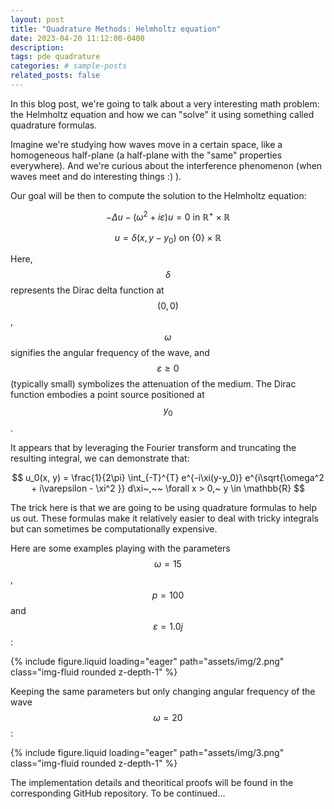 ```yaml
---
layout: post
title: "Quadrature Methods: Helmholtz equation"
date: 2023-04-20 11:12:00-0400
description: 
tags: pde quadrature
categories: # sample-posts
related_posts: false
---
```

In this blog post, we're going to talk about a very interesting math problem: the Helmholtz equation and how we can "solve" it using something called quadrature formulas. 

Imagine we're studying how waves move in a certain space, like a homogeneous half-plane (a half-plane with the "same" properties everywhere). And we're curious about the interference phenomenon (when waves meet and do interesting things :) ). 

Our goal will be then to compute the solution to the Helmholtz equation:

$$
-\Delta u - (\omega^2 + i\varepsilon)u = 0 \text{ in } \mathbb{R}^+ \times \mathbb{R}
$$

$$
u = \delta(x, y - y_0) \text{ on } \{0\} \times \mathbb{R}
$$

Here, $$\delta$$ represents the Dirac delta function at $$(0, 0)$$, $$\omega$$ signifies the angular frequency of the wave, and $$\varepsilon \geq 0$$ (typically small) symbolizes the attenuation of the medium. The Dirac function embodies a point source positioned at $$y_0$$. 

It appears that by leveraging the Fourier transform and truncating the resulting integral, we can demonstrate that:

$$
u_0(x, y) = \frac{1}{2\pi} \int_{-T}^{T} e^{-i\xi(y-y_0)} e^{i\sqrt{\omega^2 + i\varepsilon - \xi^2 }} d\xi~,~~ \forall x > 0,~ y \in \mathbb{R}
$$

The trick here is that we are going to be using quadrature formulas to help us out. These formulas make it relatively easier to deal with tricky integrals but can sometimes be computationally expensive.

Here are some examples playing with the parameters $$\omega = 15$$, $$p = 100$$ and $$\varepsilon = 1.0j$$: 

{% include figure.liquid loading="eager" path="assets/img/2.png" class="img-fluid rounded z-depth-1" %}

Keeping the same parameters but only changing angular frequency of the wave $$\omega=20$$:

{% include figure.liquid loading="eager" path="assets/img/3.png" class="img-fluid rounded z-depth-1" %}

The implementation details and theoritical proofs will be found in the corresponding GitHub repository. To be continued...
